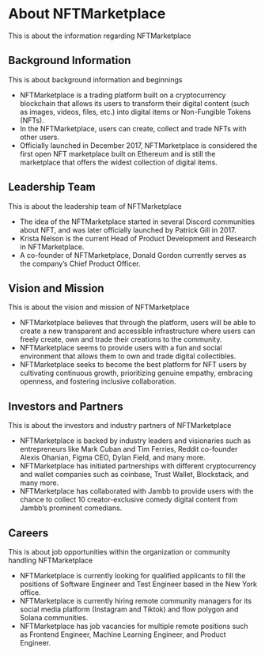 # About NFTMarketplace

This is about the information regarding NFTMarketplace

## Background Information

This is about background information and beginnings

- NFTMarketplace is a trading platform built on a cryptocurrency blockchain that allows its users to transform their digital content (such as images, videos, files, etc.) into digital items or Non-Fungible Tokens (NFTs).
- In the NFTMarketplace, users can create, collect and trade NFTs with other users.
- Officially launched in December 2017, NFTMarketplace is considered the first open NFT marketplace built on Ethereum and is still the marketplace that offers the widest collection of digital items.

## Leadership Team

This is about the leadership team of NFTMarketplace

- The idea of the NFTMarketplace started in several Discord communities about NFT, and was later officially launched by Patrick Gill in 2017.
- Krista Nelson is the current Head of Product Development and Research in NFTMarketplace.
- A co-founder of NFTMarketplace, Donald Gordon currently serves as the company’s Chief Product Officer.

## Vision and Mission

This is about the vision and mission of NFTMarketplace

- NFTMarketplace believes that through the platform, users will be able to create a new transparent and accessible infrastructure where users can freely create, own and trade their creations to the community.
- NFTMarketplace seems to provide users with a fun and social environment that allows them to own and trade digital collectibles.
- NFTMarketplace seeks to become the best platform for NFT users by cultivating continuous growth, prioritizing genuine empathy, embracing openness, and fostering inclusive collaboration.

## Investors and Partners

This is about the investors and industry partners of NFTMarketplace

- NFTMarketplace is backed by industry leaders and visionaries such as entrepreneurs like Mark Cuban and Tim Ferries, Reddit co-founder Alexis Ohanian, Figma CEO, Dylan Field, and many more.
- NFTMarketplace has initiated partnerships with different cryptocurrency and wallet companies such as coinbase, Trust Wallet, Blockstack, and many more.
- NFTMarketplace has collaborated with Jambb to provide users with the chance to collect 10 creator-exclusive comedy digital content from Jambb’s prominent comedians.

## Careers

This is about job opportunities within the organization or community handling NFTMarketplace

- NFTMarketplace is currently looking for qualified applicants to fill the positions of Software Engineer and Test Engineer based in the New York office.
- NFTMarketplace is currently hiring remote community managers for its social media platform (Instagram and Tiktok)  and flow polygon and Solana communities.
- NFTMarketplace has job vacancies for multiple remote positions such as Frontend Engineer, Machine Learning Engineer, and Product Engineer.
